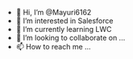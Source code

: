 - 👋 Hi, I’m @Mayuri6162
- 👀 I’m interested in Salesforce
- 🌱 I’m currently learning LWC
- 💞️ I’m looking to collaborate on ...
- 📫 How to reach me ...

<!---
Mayuri6162/Mayuri6162 is a ✨ special ✨ repository because its `README.md` (this file) appears on your GitHub profile.
You can click the Preview link to take a look at your changes.
--->
